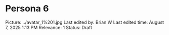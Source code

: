 # Persona 6

Picture: ../avatar_1%201.jpg
Last edited by: Brian W
Last edited time: August 7, 2025 1:13 PM
Relevance: 1
Status: Draft